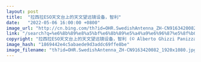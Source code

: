 ```yaml
---
layout: post
title:  "拉西拉ESO天文台上的天文望远镜设备，智利"
date:   "2022-05-06 16:00:00 +0800"
image_url: "http://cn.bing.com/th?id=OHR.SwedishAntenna_ZH-CN9163420082_1920x1080.jpg&rf=LaDigue_1920x1080.jpg&pid=hp"
link: "/search?q=%e6%8b%89%e8%a5%bf%e6%8b%89%e5%a4%a9%e6%96%87%e5%8f%b0&form=hpcapt&mkt=zh-cn"
copyright: "拉西拉ESO天文台上的天文望远镜设备，智利 (© Alberto Ghizzi Panizza/Getty Images)"
image_hash: "1869442e4c5abaede9d3addc69ffe8be"
image_filename: "th?id=OHR.SwedishAntenna_ZH-CN9163420082_1920x1080.jpg&rf=LaDigue_1920x1080.jpg&pid=hp"
---
```

